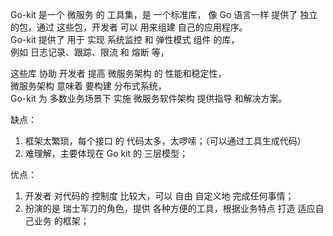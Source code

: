 

Go-kit 是一个 微服务  的 工具集，是 一个标准库，
像 Go 语言一样 提供了 独立的包，通过 这些包，开发者 可以 用来组建 自己的应用程序。  
Go-kit 提供了 用于 实现 系统监控 和 弹性模式 组件 的库，  
例如 日志记录、跟踪、限流 和 熔断 等，  

这些库 协助 开发者 提高 微服务架构 的 性能和稳定性，  
微服务架构 意味着 要构建 分布式系统，  
Go-kit 为 多数业务场景下 实施  微服务软件架构 提供指导 和解决方案。

缺点：  
1. 框架太繁琐，每个接口 的 代码太多，太啰嗦；（可以通过工具生成代码）
2. 难理解，主要体现在 Go kit 的 三层模型；

优点：  
1. 开发者 对代码的 控制度 比较大，可以 自由 自定义地 完成任何事情；
2. 扮演的是 瑞士军刀的角色，提供 各种方便的工具，根据业务特点 打造 适应自己业务 的框架；




